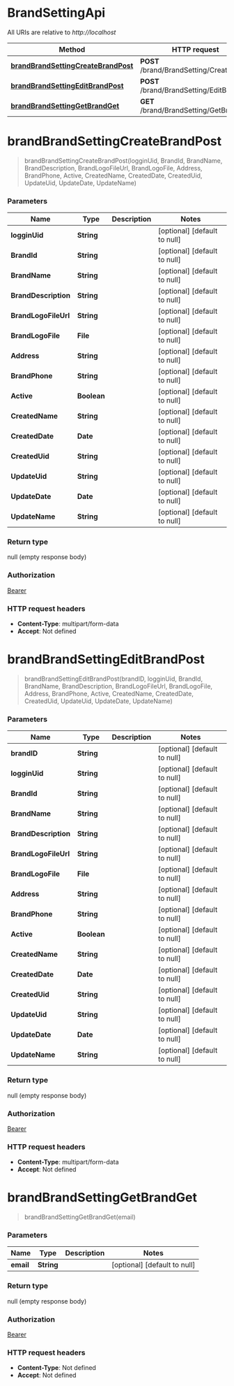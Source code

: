 # BrandSettingApi

All URIs are relative to *http://localhost*

| Method | HTTP request | Description |
|------------- | ------------- | -------------|
| [**brandBrandSettingCreateBrandPost**](BrandSettingApi.md#brandBrandSettingCreateBrandPost) | **POST** /brand/BrandSetting/CreateBrand |  |
| [**brandBrandSettingEditBrandPost**](BrandSettingApi.md#brandBrandSettingEditBrandPost) | **POST** /brand/BrandSetting/EditBrand |  |
| [**brandBrandSettingGetBrandGet**](BrandSettingApi.md#brandBrandSettingGetBrandGet) | **GET** /brand/BrandSetting/GetBrand |  |


<a name="brandBrandSettingCreateBrandPost"></a>
# **brandBrandSettingCreateBrandPost**
> brandBrandSettingCreateBrandPost(logginUid, BrandId, BrandName, BrandDescription, BrandLogoFileUrl, BrandLogoFile, Address, BrandPhone, Active, CreatedName, CreatedDate, CreatedUid, UpdateUid, UpdateDate, UpdateName)



### Parameters

|Name | Type | Description  | Notes |
|------------- | ------------- | ------------- | -------------|
| **logginUid** | **String**|  | [optional] [default to null] |
| **BrandId** | **String**|  | [optional] [default to null] |
| **BrandName** | **String**|  | [optional] [default to null] |
| **BrandDescription** | **String**|  | [optional] [default to null] |
| **BrandLogoFileUrl** | **String**|  | [optional] [default to null] |
| **BrandLogoFile** | **File**|  | [optional] [default to null] |
| **Address** | **String**|  | [optional] [default to null] |
| **BrandPhone** | **String**|  | [optional] [default to null] |
| **Active** | **Boolean**|  | [optional] [default to null] |
| **CreatedName** | **String**|  | [optional] [default to null] |
| **CreatedDate** | **Date**|  | [optional] [default to null] |
| **CreatedUid** | **String**|  | [optional] [default to null] |
| **UpdateUid** | **String**|  | [optional] [default to null] |
| **UpdateDate** | **Date**|  | [optional] [default to null] |
| **UpdateName** | **String**|  | [optional] [default to null] |

### Return type

null (empty response body)

### Authorization

[Bearer](../README.md#Bearer)

### HTTP request headers

- **Content-Type**: multipart/form-data
- **Accept**: Not defined

<a name="brandBrandSettingEditBrandPost"></a>
# **brandBrandSettingEditBrandPost**
> brandBrandSettingEditBrandPost(brandID, logginUid, BrandId, BrandName, BrandDescription, BrandLogoFileUrl, BrandLogoFile, Address, BrandPhone, Active, CreatedName, CreatedDate, CreatedUid, UpdateUid, UpdateDate, UpdateName)



### Parameters

|Name | Type | Description  | Notes |
|------------- | ------------- | ------------- | -------------|
| **brandID** | **String**|  | [optional] [default to null] |
| **logginUid** | **String**|  | [optional] [default to null] |
| **BrandId** | **String**|  | [optional] [default to null] |
| **BrandName** | **String**|  | [optional] [default to null] |
| **BrandDescription** | **String**|  | [optional] [default to null] |
| **BrandLogoFileUrl** | **String**|  | [optional] [default to null] |
| **BrandLogoFile** | **File**|  | [optional] [default to null] |
| **Address** | **String**|  | [optional] [default to null] |
| **BrandPhone** | **String**|  | [optional] [default to null] |
| **Active** | **Boolean**|  | [optional] [default to null] |
| **CreatedName** | **String**|  | [optional] [default to null] |
| **CreatedDate** | **Date**|  | [optional] [default to null] |
| **CreatedUid** | **String**|  | [optional] [default to null] |
| **UpdateUid** | **String**|  | [optional] [default to null] |
| **UpdateDate** | **Date**|  | [optional] [default to null] |
| **UpdateName** | **String**|  | [optional] [default to null] |

### Return type

null (empty response body)

### Authorization

[Bearer](../README.md#Bearer)

### HTTP request headers

- **Content-Type**: multipart/form-data
- **Accept**: Not defined

<a name="brandBrandSettingGetBrandGet"></a>
# **brandBrandSettingGetBrandGet**
> brandBrandSettingGetBrandGet(email)



### Parameters

|Name | Type | Description  | Notes |
|------------- | ------------- | ------------- | -------------|
| **email** | **String**|  | [optional] [default to null] |

### Return type

null (empty response body)

### Authorization

[Bearer](../README.md#Bearer)

### HTTP request headers

- **Content-Type**: Not defined
- **Accept**: Not defined

